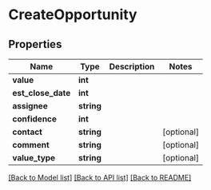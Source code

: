 # CreateOpportunity

## Properties
Name | Type | Description | Notes
------------ | ------------- | ------------- | -------------
**value** | **int** |  | 
**est_close_date** | **int** |  | 
**assignee** | **string** |  | 
**confidence** | **int** |  | 
**contact** | **string** |  | [optional] 
**comment** | **string** |  | [optional] 
**value_type** | **string** |  | [optional] 

[[Back to Model list]](../README.md#documentation-for-models) [[Back to API list]](../README.md#documentation-for-api-endpoints) [[Back to README]](../README.md)


